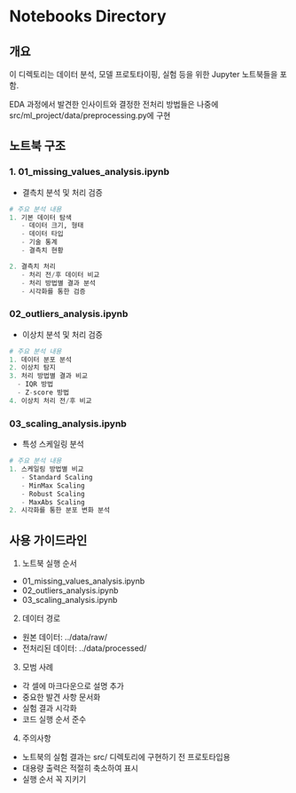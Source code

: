 # Notebooks Directory

## 개요
이 디렉토리는 데이터 분석, 모델 프로토타이핑, 실험 등을 위한 Jupyter 노트북들을 포함.

EDA 과정에서 발견한 인사이트와 결정한 전처리 방법들은 나중에 src/ml_project/data/preprocessing.py에 구현

## 노트북 구조
### 1. 01_missing_values_analysis.ipynb
- 결측치 분석 및 처리 검증
```python
# 주요 분석 내용
1. 기본 데이터 탐색
   - 데이터 크기, 형태
   - 데이터 타입
   - 기술 통계
   - 결측치 현황

2. 결측치 처리
   - 처리 전/후 데이터 비교
   - 처리 방법별 결과 분석
   - 시각화를 통한 검증
```

### 02_outliers_analysis.ipynb
 - 이상치 분석 및 처리 검증
 ```python
# 주요 분석 내용
1. 데이터 분포 분석
2. 이상치 탐지
3. 처리 방법별 결과 비교
   - IQR 방법
   - Z-score 방법
4. 이상치 처리 전/후 비교
 ```

### 03_scaling_analysis.ipynb
- 특성 스케일링 분석
```python
# 주요 분석 내용
1. 스케일링 방법별 비교
   - Standard Scaling
   - MinMax Scaling
   - Robust Scaling
   - MaxAbs Scaling
2. 시각화를 통한 분포 변화 분석
```


## 사용 가이드라인
1. 노트북 실행 순서
 - 01_missing_values_analysis.ipynb
 - 02_outliers_analysis.ipynb
 - 03_scaling_analysis.ipynb

2. 데이터 경로
 - 원본 데이터: ../data/raw/
 - 전처리된 데이터: ../data/processed/

3. 모범 사례
 - 각 셀에 마크다운으로 설명 추가
 - 중요한 발견 사항 문서화
 - 실험 결과 시각화
 - 코드 실행 순서 준수

4. 주의사항
 - 노트북의 실험 결과는 src/ 디렉토리에 구현하기 전 프로토타입용
 - 대용량 출력은 적절히 축소하여 표시
 - 실행 순서 꼭 지키기